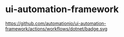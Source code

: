 # ui-automation-framework

https://github.com/automationio/ui-automation-framework/actions/workflows/dotnet/badge.svg
